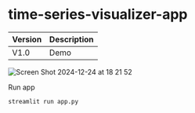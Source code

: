 # time-series-visualizer-app

Version | Description
--- | --- 
V1.0 | Demo

![Screen Shot 2024-12-24 at 18 21 52]([https://github.com/user-attachments/assets/7a4afe36-ee11-45e7-a289-7e4b45162e6a](https://github.com/user-attachments/assets/6eff2280-fca2-48ed-9b13-39275f622b0c))



Run app
```
streamlit run app.py
```
